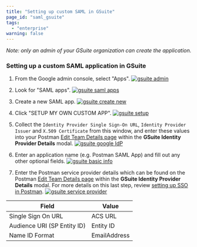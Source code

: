 ```yaml
---
title: "Setting up custom SAML in GSuite"
page_id: "saml_gsuite"
tags: 
  - "enterprise"
warning: false
---
```


*Note: only an admin of your GSuite organization can create the application.*

### Setting up a custom SAML application in GSuite

1. From the Google admin console, select "Apps".
   [![gsuite admin](https://assets.postman.com/postman-docs/gsuite_admin.png)](https://assets.postman.com/postman-docs/gsuite_admin.png)  

1. Look for "SAML apps".
   [![gsuite saml apps](https://assets.postman.com/postman-docs/gsuite_saml_apps.png)](https://assets.postman.com/postman-docs/gsuite_saml_apps.png)

1. Create a new SAML app.
   [![gsuite create new](https://assets.postman.com/postman-docs/gsuite_create_new.png)](https://assets.postman.com/postman-docs/gsuite_create_new.png)

1. Click "SETUP MY OWN CUSTOM APP".
   [![gsuite setup](https://assets.postman.com/postman-docs/gsuite_setup.png)](https://assets.postman.com/postman-docs/gsuite_setup.png)

1. Collect the `Identity Provider Single Sign-On URL`, `Identity Provider Issuer` and `X.509 Certificate` from this window, and enter these values into your Postman [Edit Team Details page](https://go.postman.co/settings/team/general) within the **GSuite Identity Provider Details** modal.
   [![gsuite google IdP](https://assets.postman.com/postman-docs/gsuite_google_IdP.png)](https://assets.postman.com/postman-docs/gsuite_google_IdP.png)

1. Enter an application name (e.g. Postman SAML App) and fill out any other optional fields.
   [![gsuite basic info](https://assets.postman.com/postman-docs/gsuite_basic_info.png)](https://assets.postman.com/postman-docs/gsuite_basic_info.png)

1. Enter the Postman service provider details which can be found on the Postman [Edit Team Details page](https://go.postman.co/settings/team/general) within the **GSuite Identity Provider Details** modal. For more details on this last step, review [setting up SSO in Postman](/docs/enterprise/sso/admin-sso).
   [![gsuite service provider](https://assets.postman.com/postman-docs/gsuite_service_provider.png)](https://assets.postman.com/postman-docs/gsuite_service_provider.png)

 | **Field** | **Value** |
 | --- | --- |
 | Single Sign On URL | ACS URL |
 | Audience URI (SP Entity ID) | Entity ID |
 | Name ID Format | EmailAddress |
